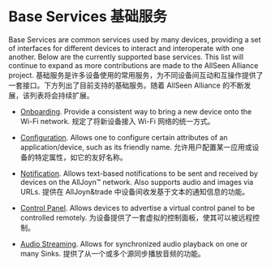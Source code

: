 # Base Services 基础服务

Base Services are common services used by many devices, providing a 
set of interfaces for different devices to interact and interoperate
with one another. Below are the currently supported base services. 
This list will continue to expand as more contributions are made to 
the AllSeen Alliance project.
基础服务是许多设备使用的常用服务，为不同设备间互动和互操作提供了一套接口。下方列出了目前支持的基础服务。随着 AllSeen Alliance 的不断发展，该列表将会持续扩展。

* [Onboarding][onboarding]. Provide a consistent way to bring a new device onto 
  the Wi-Fi network. 规定了将新设备接入 Wi-Fi 网络的统一方式。

* [Configuration][configuration]. Allows one to configure certain attributes of 
  an application/device, such as its friendly name. 允许用户配置某一应用或设备的特定属性，如它的友好名称。

* [Notification][notification]. Allows text-based notifications to be sent and 
  received by devices on the AllJoyn&trade; network. Also supports audio and images
  via URLs. 提供在 AllJoyn&trade 中设备间收发基于文本的通知信息的功能。

* [Control Panel][controlpanel]. Allows devices to advertise a virtual control
  panel to be controlled remotely. 为设备提供了一套虚拟的控制面板，使其可以被远程控制。
  
* [Audio Streaming][audiostreaming]. Allows for synchronized audio playback on one or many Sinks. 提供了从一个或多个源同步播放音频的功能。

[onboarding]: /learn/base-services/onboarding
[configuration]: /learn/base-services/configuration
[notification]: /learn/base-services/notification
[controlpanel]: /learn/base-services/controlpanel
[audiostreaming]: /learn/base-services/audiostreaming
